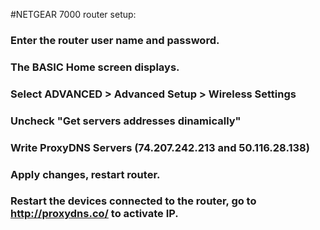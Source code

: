 
#NETGEAR 7000 router setup:

### Enter the router user name and password.

### The BASIC Home screen displays.

### Select ADVANCED > Advanced Setup > Wireless Settings

### Uncheck "Get servers addresses dinamically"

### Write ProxyDNS Servers (74.207.242.213 and 50.116.28.138)

### Apply changes, restart router.

### Restart the devices connected to the router, go to http://proxydns.co/ to activate IP.

